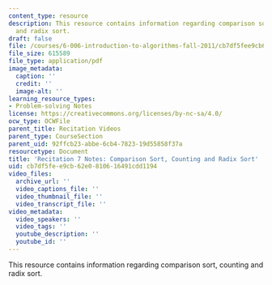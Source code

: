 ```yaml
---
content_type: resource
description: This resource contains information regarding comparison sort, counting
  and radix sort.
draft: false
file: /courses/6-006-introduction-to-algorithms-fall-2011/cb7df5fee9cb62e0810616491cdd1194_MIT6_006F11_rec07.pdf
file_size: 615589
file_type: application/pdf
image_metadata:
  caption: ''
  credit: ''
  image-alt: ''
learning_resource_types:
- Problem-solving Notes
license: https://creativecommons.org/licenses/by-nc-sa/4.0/
ocw_type: OCWFile
parent_title: Recitation Videos
parent_type: CourseSection
parent_uid: 92ffcb23-abbe-6cb4-7823-19d55858f37a
resourcetype: Document
title: 'Recitation 7 Notes: Comparison Sort, Counting and Radix Sort'
uid: cb7df5fe-e9cb-62e0-8106-16491cdd1194
video_files:
  archive_url: ''
  video_captions_file: ''
  video_thumbnail_file: ''
  video_transcript_file: ''
video_metadata:
  video_speakers: ''
  video_tags: ''
  youtube_description: ''
  youtube_id: ''
---
```

This resource contains information regarding comparison sort, counting and radix sort.